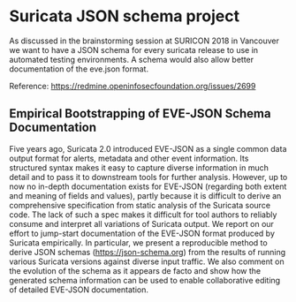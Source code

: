 # Suricata JSON schema project

As discussed in the brainstorming session at SURICON 2018 in Vancouver we want to have a JSON schema for every suricata release to use in automated testing environments. A schema would also allow better documentation of the eve.json format.

Reference: https://redmine.openinfosecfoundation.org/issues/2699

## Empirical Bootstrapping of EVE-JSON Schema Documentation

Five years ago, Suricata 2.0 introduced EVE-JSON as a single common data output format for alerts, metadata and other event information. Its structured syntax makes it easy to capture diverse information in much detail and to pass it to downstream tools for further analysis. However, up to now no in-depth documentation exists for EVE-JSON (regarding both extent and meaning of fields and values), partly because it is difficult to derive an comprehensive specification from static analysis of the Suricata source code. The lack of such a spec makes it difficult for tool authors to reliably consume and interpret all variations of Suricata output. We report on our effort to jump-start documentation of the EVE-JSON format produced by Suricata empirically. In particular, we present a reproducible method to derive JSON schemas (https://json-schema.org) from the results of running various Suricata versions against diverse input traffic. We also comment on the evolution of the schema as it appears de facto and show how the generated schema information can be used to enable collaborative editing of detailed EVE-JSON documentation.
